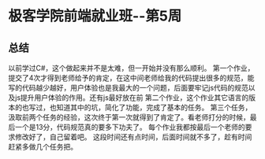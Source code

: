 # 极客学院前端就业班--第5周
## 总结
以前学过C#，这个做起来并不是太难，但一开始并没有那么顺利。
第一个作业，提交了4次才得到老师给予的肯定，在这中间老师给我的代码提出很多的规范，能写的代码越少越好，用户体验也是我最大的一个问题，后面要牢记js代码的规范以及js提升用户体验的作用。还有js最好放在</body>前
第二个作业，这个作业其它语言的版本的也写过，也知道其中的坑，简化了功能，完成了基本的任务。
第三个任务，汲取前两个任务的经验，这次终于第一次就得到了肯定了。看老师打分的时候，最后一个是13分，代码规范真的要多下功夫了。
每个作业我都按最后一个老师的要求修改好了，自己留着吧。
这段时间还有点时间，后面时间就不多了，趁有时间赶紧多做几个任务把。